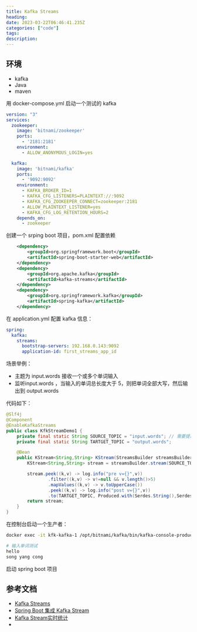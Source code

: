 ```yaml
---
title: Kafka Streams
heading:  
date: 2023-03-22T06:46:41.235Z
categories: ["code"]
tags: 
description:  
---
```


## 环境
- kafka
- Java
- maven

用 docker-compose.yml 启动一个测试的 kafka
```yaml
version: "3"
services:
  zookeeper:
    image: 'bitnami/zookeeper'
    ports:
      - '2181:2181'
    environment:
      - ALLOW_ANONYMOUS_LOGIN=yes

  kafka:
    image: 'bitnami/kafka'
    ports:
      - '9092:9092'
    environment:
      - KAFKA_BROKER_ID=1
      - KAFKA_CFG_LISTENERS=PLAINTEXT://:9092
      - KAFKA_CFG_ZOOKEEPER_CONNECT=zookeeper:2181
      - ALLOW_PLAINTEXT_LISTENER=yes
      - KAFKA_CFG_LOG_RETENTION_HOURS=2
    depends_on:
      - zookeeper

```


创建一个 srping boot 项目，pom.xml 配置依赖
```xml
	<dependency>
		<groupId>org.springframework.boot</groupId>
		<artifactId>spring-boot-starter-web</artifactId>
	</dependency>
	<dependency>
		<groupId>org.apache.kafka</groupId>
		<artifactId>kafka-streams</artifactId>
	</dependency>
	<dependency>
		<groupId>org.springframework.kafka</groupId>
		<artifactId>spring-kafka</artifactId>
	</dependency>
```

在 application.yml 配置 kafka 信息：
```yml
spring:
  kafka:
    streams:
      bootstrap-servers: 192.168.0.143:9092
      application-id: first_streams_app_id

```




场景举例：
- 主题为 input.words 接收一个或多个单词输入
- 监听input.words ，当输入的单词总长度大于  5，则把单词全部大写，然后输出到 output.words

代码如下：
```java
@Slf4j
@Component
@EnableKafkaStreams
public class KfkStreamDemo1 {
    private final static String SOURCE_TOPIC = "input.words"; // 需要提前在 kafka 创建成功
    private final static String TARTGET_TOPIC = "output.words";

    @Bean
    public KStream<String,String> KStream(StreamsBuilder streamsBuilder){
        KStream<String,String> stream = streamsBuilder.stream(SOURCE_TOPIC,Consumed.with(Serdes.String(),Serdes.String()));

        stream.peek((k,v) -> log.info("pre v={}",v))
                .filter((k,v) -> v!=null && v.length()>5)
                .mapValues((k,v) -> v.toUpperCase())
                .peek((k,v) -> log.info("post v={}",v))
                .to(TARTGET_TOPIC, Produced.with(Serdes.String(),Serdes.String()));
        return stream;
    }
}
```

在控制台启动一个生产者：
```bash
docker exec -it kfk-kafka-1 /opt/bitnami/kafka/bin/kafka-console-producer.sh --bootstrap-server 127.0.0.1:9092 --topic input.words

# 输入单词测试
hello 
song yang cong
```

启动 spring boot 项目





## 参考文档
- [Kafka Streams ](https://www.cnblogs.com/edisonchou/p/kafka_study_notes_part7.html)
- [Spring Boot 集成 Kafka Stream](https://juejin.cn/post/6936058742052126734)
- [Kafka Stream实时统计](https://www.51cto.com/article/678168.html)
- 





